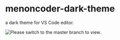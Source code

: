 # menoncoder-dark-theme
a dark theme for VS Code editor.

![Please switch to the master branch to view](https://github.com/hongzhangfa/menoncoder-dark-theme/tree/master).
